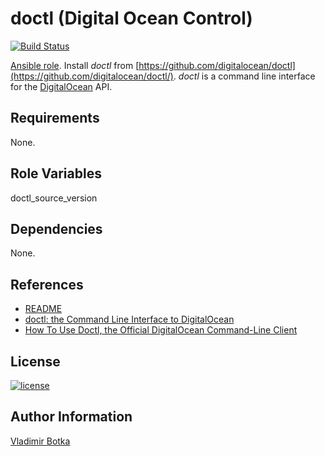 doctl (Digital Ocean Control)
=============================

[![Build Status](https://travis-ci.org/vbotka/ansible-integrity.svg?branch=master)](https://travis-ci.org/vbotka/ansible-doctl)

[Ansible role](https://galaxy.ansible.com/vbotka/doctl/). Install *doctl* from [https://github.com/digitalocean/doctl](https://github.com/digitalocean/doctl/). *doctl* is a command line interface for the [DigitalOcean](https://www.digitalocean.com/) API.


Requirements
------------

None.


Role Variables
--------------

doctl_source_version

Dependencies
------------

None.

References
----------
- [README](https://github.com/digitalocean/doctl/blob/master/README.md)
- [doctl: the Command Line Interface to DigitalOcean](https://blog.digitalocean.com/introducing-doctl/)
- [How To Use Doctl, the Official DigitalOcean Command-Line Client](https://www.digitalocean.com/community/tutorials/how-to-use-doctl-the-official-digitalocean-command-line-client)


License
-------

[![license](https://img.shields.io/badge/license-BSD-red.svg)](https://www.freebsd.org/doc/en/articles/bsdl-gpl/article.html)


Author Information
------------------

[Vladimir Botka](https://botka.link)
